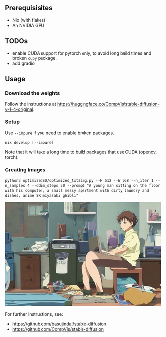 ## Prerequisisites

- Nix (with flakes)
- An NVIDIA GPU

## TODOs

- enable CUDA support for pytorch only, to avoid long build times and broken `cupy` package.
- add gradio

## Usage

### Download the weights

Follow the instructions at
https://huggingface.co/CompVis/stable-diffusion-v-1-4-original.

### Setup

Use `--impure` if you need to enable broken packages.

```
nix develop [--impure]
```

Note that it will take a long time to build packages that use CUDA (opencv, torch).

### Creating images

```
python3 optimizedSD/optimized_txt2img.py --H 512 --W 768 --n_iter 1 --n_samples 4 --ddim_steps 50 --prompt "A young man sitting on the floor with his computer, a small messy apartment with dirty laundry and dishes, anime 8K miyasaki ghibli"
```

![An image generated with stable diffusion](./splash.png)

For further instructions, see:

- https://github.com/basujindal/stable-diffusion
- https://github.com/CompVis/stable-diffusion
